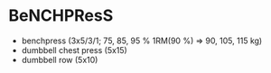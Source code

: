 # BeNCHPResS
* benchpress (3x5/3/1; 75, 85, 95 % 1RM(90 %) => 90, 105, 115 kg)
* dumbbell chest press (5x15)
* dumbbell row (5x10)

